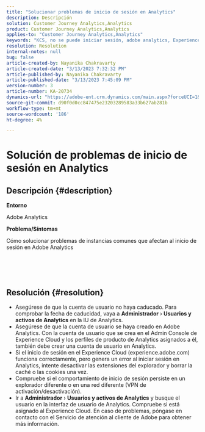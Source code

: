 ```yaml
---
title: "Solucionar problemas de inicio de sesión en Analytics"
description: Descripción
solution: Customer Journey Analytics,Analytics
product: Customer Journey Analytics,Analytics
applies-to: "Customer Journey Analytics,Analytics"
keywords: "KCS, no se puede iniciar sesión, adobe analytics, Experience Cloud, IU de Analytics"
resolution: Resolution
internal-notes: null
bug: false
article-created-by: Nayanika Chakravarty
article-created-date: "3/13/2023 7:32:32 PM"
article-published-by: Nayanika Chakravarty
article-published-date: "3/13/2023 7:45:09 PM"
version-number: 3
article-number: KA-20734
dynamics-url: "https://adobe-ent.crm.dynamics.com/main.aspx?forceUCI=1&pagetype=entityrecord&etn=knowledgearticle&id=0b29a2c8-d5c1-ed11-83ff-6045bd0065b6"
source-git-commit: d90f0d0cc847475e23203289583a33b627ab281b
workflow-type: tm+mt
source-wordcount: '186'
ht-degree: 4%

---
```


# Solución de problemas de inicio de sesión en Analytics

## Descripción {#description}


<b>Entorno</b>

Adobe Analytics

<b>Problema/Síntomas</b>

Cómo solucionar problemas de instancias comunes que afectan al inicio de sesión en Adobe Analytics
<br><br> <br><br> <br>

## Resolución {#resolution}


- Asegúrese de que la cuenta de usuario no haya caducado. Para comprobar la fecha de caducidad, vaya a <b>Administrador</b> › <b>Usuarios y activos de Analytics</b> en la IU de Analytics.
- Asegúrese de que la cuenta de usuario se haya creado en Adobe Analytics. Con la cuenta de usuario que se crea en el Admin Console de Experience Cloud y los perfiles de producto de Analytics asignados a él, también debe crear una cuenta de usuario en Analytics.
- Si el inicio de sesión en el Experience Cloud (experience.adobe.com) funciona correctamente, pero genera un error al iniciar sesión en Analytics, intente desactivar las extensiones del explorador y borrar la caché o las cookies una vez.
- Compruebe si el comportamiento de inicio de sesión persiste en un explorador diferente o en una red diferente (VPN de activación/desactivación).
- Ir a <b>Administrador</b> › <b>Usuarios y activos de Analytics</b> y busque el usuario en la interfaz de usuario de Analytics. Compruebe si está asignado al Experience Cloud. En caso de problemas, póngase en contacto con el Servicio de atención al cliente de Adobe para obtener más información.



